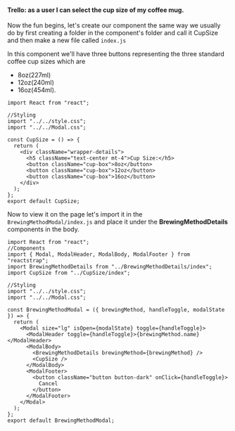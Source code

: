 #### Trello: as a user I can select the cup size of my coffee mug.

Now the fun begins, let's create our component the same way we usually do by first creating a folder in the component's folder and call it CupSize and then make a new file called `index.js`

In this component we'll have three buttons representing the three standard coffee cup sizes which are 
- 8oz(227ml)
- 12oz(240ml)
- 16oz(454ml).

```
import React from "react";

//Styling
import "../../style.css";
import "../../Modal.css";

const CupSize = () => {
  return (
    <div className="wrapper-details">
      <h5 className="text-center mt-4">Cup Size:</h5>
      <button className="cup-box">8oz</button>
      <button className="cup-box">12oz</button>
      <button className="cup-box">16oz</button>
    </div>
  );
};
export default CupSize;
```


Now to view it on the page let's import it in the `BrewingMethodModal/index.js` and place it under the **BrewingMethodDetails** components in the body.

```
import React from "react";
//Components
import { Modal, ModalHeader, ModalBody, ModalFooter } from "reactstrap";
import BrewingMethodDetails from "../BrewingMethodDetails/index";
import CupSize from "../CupSize/index";

//Styling
import "../../style.css";
import "../../Modal.css";

const BrewingMethodModal = ({ brewingMethod, handleToggle, modalState }) => {
  return (
    <Modal size="lg" isOpen={modalState} toggle={handleToggle}>
      <ModalHeader toggle={handleToggle}>{brewingMethod.name}</ModalHeader>
      <ModalBody>
        <BrewingMethodDetails brewingMethod={brewingMethod} />
        <CupSize />
      </ModalBody>
      <ModalFooter>
        <button className="button button-dark" onClick={handleToggle}>
          Cancel
        </button>
      </ModalFooter>
    </Modal>
  );
};
export default BrewingMethodModal;
```
